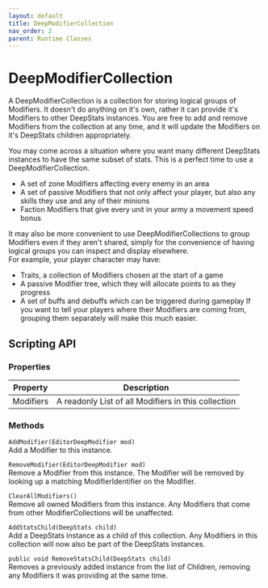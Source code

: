```yaml
---
layout: default
title: DeepModifierCollection
nav_order: 2
parent: Runtime Classes
---
```


# DeepModifierCollection

A DeepModifierCollection is a collection for storing logical groups of Modifiers. It doesn't do anything on it's own, rather it can provide it's Modifiers to other DeepStats instances. You are free to add and remove Modifiers from the collection at any time, and it will update the Modifiers on it's DeepStats children appropriately.

You may come across a situation where you want many different DeepStats instances to have the same subset of stats. This is a perfect time to use a DeepModifierCollection.
- A set of zone Modifiers affecting every enemy in an area
- A set of passive Modifiers that not only affect your player, but also any skills they use and any of their minions
- Faction Modifiers that give every unit in your army a movement speed bonus

It may also be more convenient to use DeepModifierCollections to group Modifiers even if they aren't shared, simply for the convenience of having logical groups you can inspect and display elsewhere.  
For example, your player character may have:
- Traits, a collection of Modifiers chosen at the start of a game
- A passive Modifier tree, which they will allocate points to as they progress
- A set of buffs and debuffs which can be triggered during gameplay
If you want to tell your players where their Modifiers are coming from, grouping them separately will make this much easier.

## Scripting API

### Properties

| Property | Description |
|-|-|
| Modifiers | A readonly List of all Modifiers in this collection |

### Methods

`AddModifier(EditorDeepModifier mod)`  
Add a Modifier to this instance.  

`RemoveModifier(EditorDeepModifier mod)`  
Remove a Modifier from this instance. The Modifier will be removed by looking up a matching ModifierIdentifier on the Modifier.  

`ClearAllModifiers()`  
Remove all owned Modifiers from this instance. Any Modifiers that come from other ModifierCollections will be unaffected.

`AddStatsChild(DeepStats child)`  
Add a DeepStats instance as a child of this collection. Any Modifiers in this collection will now also be part of the DeepStats instances.  

`public void RemoveStatsChild(DeepStats child)`  
Removes a previously added instance from the list of Children, removing any Modifiers it was providing at the same time.  